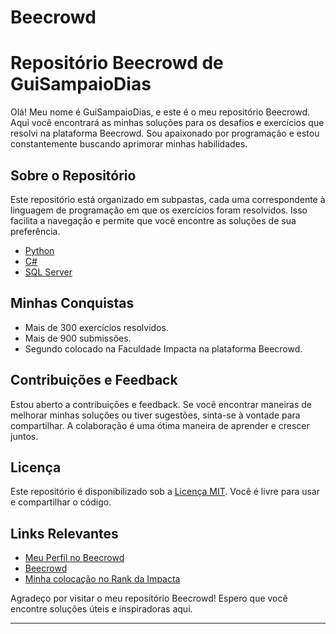 # Beecrowd

# Repositório Beecrowd de GuiSampaioDias


Olá! Meu nome é GuiSampaioDias, e este é o meu repositório Beecrowd. Aqui você encontrará as minhas soluções para os desafios e exercícios que resolvi na plataforma Beecrowd. Sou apaixonado por programação e estou constantemente buscando aprimorar minhas habilidades.

## Sobre o Repositório

Este repositório está organizado em subpastas, cada uma correspondente à linguagem de programação em que os exercícios foram resolvidos. Isso facilita a navegação e permite que você encontre as soluções de sua preferência.

- [Python](./python)
- [C#](./csharp)
- [SQL Server](./sqlserver)

## Minhas Conquistas

- Mais de 300 exercícios resolvidos.
- Mais de 900 submissões.
- Segundo colocado na Faculdade Impacta na plataforma Beecrowd.

## Contribuições e Feedback

Estou aberto a contribuições e feedback. Se você encontrar maneiras de melhorar minhas soluções ou tiver sugestões, sinta-se à vontade para compartilhar. A colaboração é uma ótima maneira de aprender e crescer juntos.

## Licença

Este repositório é disponibilizado sob a [Licença MIT](./LICENSE). Você é livre para usar e compartilhar o código.

## Links Relevantes

- [Meu Perfil no Beecrowd]([https://www.beecrowd.com.br/profile/gui_sampaiodias](https://www.beecrowd.com.br/judge/pt/profile/740870))
- [Beecrowd](https://www.beecrowd.com.br/)
- [Minha colocação no Rank da Impacta](https://www.beecrowd.com.br/judge/pt/users/university/impacta)

Agradeço por visitar o meu repositório Beecrowd! Espero que você encontre soluções úteis e inspiradoras aqui.

---
